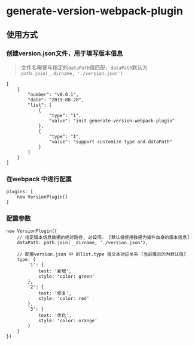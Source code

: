 # generate-version-webpack-plugin

## 使用方式
### 创建version.json文件，用于填写版本信息
> 文件名需要与指定的`dataPath`值匹配，`dataPath`默认为 `path.join(__dirname, './version.json')`
```
[
    {
        "number": "v0.0.1",
        "date": "2019-08-28",
        "list": [
            {
                "type": "1",
                "value": "init generate-version-webpack-plugin"
            },
            {
                "type": "1",
                "value": "support customize type and dataPath"
            }
        ]
    }
]
```

### 在webpack 中进行配置
```
plugins: [
    new VersionPlugin()
]
```

### 配置参数
```
new VersionPlugin({
    // 指定版本信息数据的绝对路径, 必设项。 [默认值使用数据为插件自身的版本信息]
    dataPath: path.join(__dirname, './version.json'),

    // 配置version.json 中 的list.type 值文本对应关系 [当前展示的为默认值]
    type: {
        '1': {
            text: '新增',
            style: 'color: green'
        },
        '2': {
            text: '修复',
            style: 'color: red'
        },
        '3': {
            text: '优化',
            style: 'color: orange'
        }
    }
})
```
